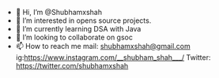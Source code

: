 - 👋 Hi, I’m @Shubhamxshah
- 👀 I’m interested in  opens source projects.
- 🌱 I’m currently learning DSA with Java
- 💞️ I’m looking to collaborate on gsoc
- 📫 How to reach me mail: shubhamxshah@gmail.com 
       ig:https://www.instagram.com/__shubham_shah___/
       Twitter: https://twitter.com/shubhamxshah

<!---
Shubhamxshah/Shubhamxshah is a ✨ special ✨ repository because its `README.md` (this file) appears on your GitHub profile.
You can click the Preview link to take a look at your changes.
--->
